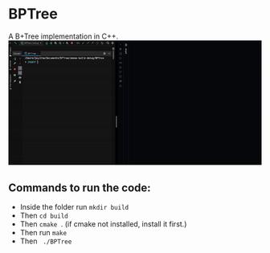 # BPTree

A B+Tree implementation in C++.
![](./docs/chart.gif)

## Commands to run the code:
- Inside the folder run ```mkdir build```
- Then ```cd build```
- Then ```cmake ```. (if cmake not installed, install it first.)
- Then run ```make```
- Then ``` ./BPTree```
